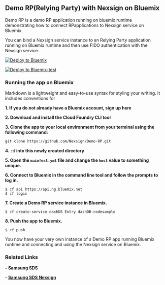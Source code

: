 ## Demo RP(Relying Party) with Nexsign on Bluemix

Demo RP is a demo RP application running on bluemix runtime demonstrating how to connect RPapplications to Nexsign service on Bluemix.

You can bind a Nexsign service instance to an Relying Party application running on Bluemix runtime and then use FIDO authentication with the Nexsign service.

[![Deploy to Bluemix](https://bluemix.net/deploy/button.png)](https://bluemix.net/deploy?repository=https://github.com/Nexsign/DemoRP)


[![Deploy to Bluemix-test](https://bluemix.net/deploy/button.png)](https://console.ng.bluemix.net/devops/pipelines/5573be7a-15eb-4321-b74d-4eab76c7b140)

### Running the app on Bluemix

Markdown is a lightweight and easy-to-use syntax for styling your writing. It includes conventions for

**1. If you do not already have a Bluemix account, sign up here**

**2. Download and install the Cloud Foundry CLI tool**

**3. Clone the app to your local environment from your terminal using the following command:**
```markdown
git clone https://github.com/Nexsign/Demo-RP.git
```

**4.** ```cd``` **into this newly created directory**

**5. Open the ```mainfest.yml``` file and change the ```host``` value to something unique.**

**6. Connect to Bluemix in the command line tool and follow the prompts to log in.**
```
$ cf api https://api.ng.bluemix.net
$ cf login
```

**7. Create a Demo RP service instance in Bluemix.**
```
$ cf create-service dashDB Entry dashDB-nodesample
```

**8. Push the app to Bluemix.**
```
$ cf push
```

You now have your very own instance of a Demo RP app running Bluemix runtime and connecting and using the Nexsign service on Bluemix.

### Related Links
**- [Samsung SDS](http://www.samsungsds.com/global/en/index.html)**

**- [Samsung SDS Nexsign](http://www.samsungsds.com/global/en/solutions/off/nexs/nexsign.html)**

